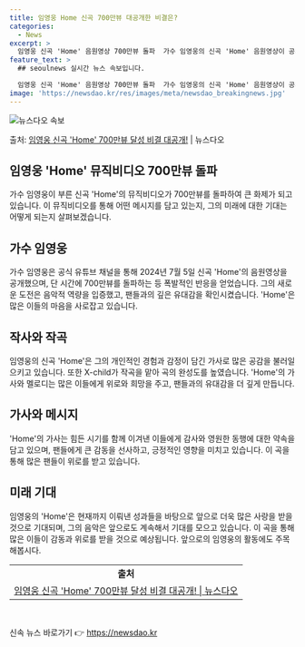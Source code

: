 ```yaml
---
title: 임영웅 Home 신곡 700만뷰 대공개한 비결은?
categories:
  - News
excerpt: >
  임영웅 신곡 'Home' 음원영상 700만뷰 돌파  가수 임영웅의 신곡 'Home' 음원영상이 공개된 지 얼…
feature_text: >
  ## seoulnews 실시간 뉴스 속보입니다.

  임영웅 신곡 'Home' 음원영상 700만뷰 돌파  가수 임영웅의 신곡 'Home' 음원영상이 공개된 지 얼…
image: 'https://newsdao.kr/res/images/meta/newsdao_breakingnews.jpg'
---
```


![뉴스다오 속보](https://newsdao.kr/res/images/meta/newsdao_breakingnews.jpg)

<p>출처: <a href="https://newsdao.kr/4653" rel="dofollow">임영웅 신곡 'Home' 700만뷰 달성 비결 대공개!</a> | 뉴스다오</p>

<h2>임영웅 'Home' 뮤직비디오 700만뷰 돌파</h2>
<p data-ke-size="size16">가수 임영웅이 부른 신곡 'Home'의 뮤직비디오가 700만뷰를 돌파하여 큰 화제가 되고 있습니다. 이 뮤직비디오를 통해 어떤 메시지를 담고 있는지, 그의 미래에 대한 기대는 어떻게 되는지 살펴보겠습니다.</p>

<h2 data-ke-size="size26">가수 임영웅</h2>
<p data-ke-size="size16">가수 임영웅은 공식 유튜브 채널을 통해 2024년 7월 5일 신곡 'Home'의 음원영상을 공개했으며, 단 시간에 700만뷰를 돌파하는 등 폭발적인 반응을 얻었습니다. 그의 새로운 도전은 음악적 역량을 입증했고, 팬들과의 깊은 유대감을 확인시켰습니다. 'Home'은 많은 이들의 마음을 사로잡고 있습니다.</p>

<h2 data-ke-size="size26">작사와 작곡</h2>
<p data-ke-size="size16">임영웅의 신곡 'Home'은 그의 개인적인 경험과 감정이 담긴 가사로 많은 공감을 불러일으키고 있습니다. 또한 X-child가 작곡을 맡아 곡의 완성도를 높였습니다. 'Home'의 가사와 멜로디는 많은 이들에게 위로와 희망을 주고, 팬들과의 유대감을 더 깊게 만듭니다.</p>

<h2 data-ke-size="size26">가사와 메시지</h2>
<p data-ke-size="size16">'Home'의 가사는 힘든 시기를 함께 이겨낸 이들에게 감사와 영원한 동행에 대한 약속을 담고 있으며, 팬들에게 큰 감동을 선사하고, 긍정적인 영향을 미치고 있습니다. 이 곡을 통해 많은 팬들이 위로를 받고 있습니다.</p>

<h2 data-ke-size="size26">미래 기대</h2>
<p data-ke-size="size16">임영웅의 'Home'은 현재까지 이뤄낸 성과들을 바탕으로 앞으로 더욱 많은 사랑을 받을 것으로 기대되며, 그의 음악은 앞으로도 계속해서 기대를 모으고 있습니다. 이 곡을 통해 많은 이들이 감동과 위로를 받을 것으로 예상됩니다. 앞으로의 임영웅의 활동에도 주목해봅시다.</p>

<table>
  <tr>
    <td style="text-align: center; height: 17px;"><b>출처</b></td>
  </tr>
  <tr>
    <td style="text-align: center; height: 17px;"><a href="https://newsdao.kr/4653">임영웅 신곡 'Home' 700만뷰 달성 비결 대공개! | 뉴스다오</a></td>
  </tr>
</table>

<p data-ke-size="size16">&nbsp;</p> 

신속 뉴스 바로가기 👉 <a href="https://newsdao.kr" rel="dofollow">https://newsdao.kr</a>


